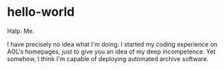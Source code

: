 # hello-world
Halp. Me.

I have precisely no idea what I'm doing.  I started my coding experience on AOL's homepages, just to give you an idea of my deep incompetence.  Yet somehow, I think I'm capable of deploying automated archive software.
